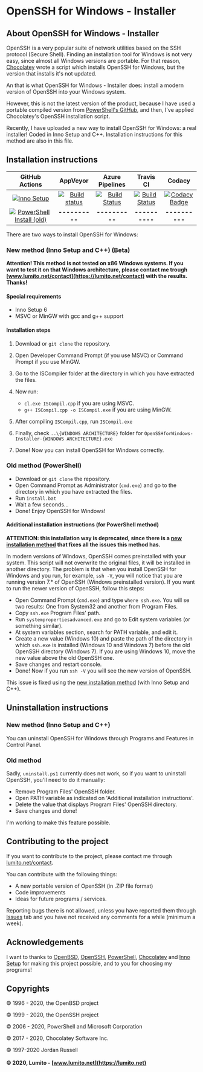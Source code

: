 # OpenSSH for Windows - Installer

## About OpenSSH for Windows - Installer

OpenSSH is a very popular suite of network utilities based on the SSH protocol (Secure Shell). Finding an installation tool for Windows is not very easy, since almost all Windows versions are portable. For that reason, [Chocolatey](https://www.chocolatey.org) wrote a script which installs OpenSSH for Windows, but the version that installs it's not updated.

An that is what OpenSSH for Windows - Installer does: install a modern version of OpenSSH into your Windows system.

However, this is not the latest version of the product, because I have used a portable compiled version from [PowerShell's GitHub](https://github.com/PowerShell), and then, I've applied Chocolatey's OpenSSH installation script.

Recently, I have uploaded a new way to install OpenSSH for Windows: a real installer! Coded in Inno Setup and C++. Installation instructions for this method are also in this file.

## Installation instructions

|                        GitHub Actions                        |                           AppVeyor                           |                       Azure Pipelines                        |                          Travis CI                           |                            Codacy                            |
| :----------------------------------------------------------: | :----------------------------------------------------------: | :----------------------------------------------------------: | :----------------------------------------------------------: | :----------------------------------------------------------: |
| [![Inno Setup](https://github.com/LumitoLuma/OpenSSHforWindows-Installer/workflows/Inno%20Setup/badge.svg)](https://github.com/LumitoLuma/OpenSSHforWindows-Installer/actions?query=workflow%3A%22Inno+Setup%22) | [![Build status](https://ci.appveyor.com/api/projects/status/na7ther37swbma0i?svg=true)](https://ci.appveyor.com/project/LumitoLuma/OpenSSHforWindows-Installer) | [![Build Status](https://dev.azure.com/LumitoLuma/GitHub/_apis/build/status/LumitoLuma.OpenSSHforWindows-Installer?branchName=master)](https://dev.azure.com/LumitoLuma/GitHub/_build/latest?definitionId=4&branchName=master) | [![Build Status](https://travis-ci.com/LumitoLuma/OpenSSHforWindows-Installer.svg?branch=master)](https://travis-ci.com/LumitoLuma/OpenSSHforWindows-Installer) | [![Codacy Badge](https://app.codacy.com/project/badge/Grade/0285d9a57f52467d8f5b006386b1ffba)](https://www.codacy.com/manual/LumitoLuma/OpenSSHforWindows-Installer?utm_source=github.com&amp;utm_medium=referral&amp;utm_content=LumitoLuma/OpenSSHforWindows-Installer&amp;utm_campaign=Badge_Grade) |
| [![PowerShell Install (old)](https://github.com/LumitoLuma/OpenSSHforWindows-Installer/workflows/PowerShell%20Install%20(old)/badge.svg)](https://github.com/LumitoLuma/OpenSSHforWindows-Installer/actions?query=workflow%3A%22PowerShell+Install+%28old%29%22) |                        **----------**                        |                        **----------**                        |                        **----------**                        |                        **----------**                        |


There are two ways to install OpenSSH for Windows:

### New method (Inno Setup and C++) (Beta)

**Attention! This method is not tested on x86 Windows systems. If you want to test it on that Windows architecture, please contact me trough [www.lumito.net/contact](https://lumito.net/contact) with the results. Thanks!**

#### Special requirements
-   Inno Setup 6
-   MSVC or MinGW with gcc and g++ support

#### Installation steps
1.  Download or `git clone` the repository.

2.  Open Developer Command Prompt (if you use MSVC) or Command Prompt if you use MinGW.

3.  Go to the ISCompiler folder at the directory in which you have extracted the files.

4.  Now run:

    -   `cl.exe ISCompil.cpp` if you are using MSVC.
    -   `g++ ISCompil.cpp -o ISCompil.exe` if you are using MinGW.

5.  After compiling `ISCompil.cpp`, run `ISCompil.exe`

6.  Finally, check `..\{WINDOWS ARCHITECTURE}` folder for `OpenSSHforWindows-Installer-{WINDOWS ARCHITECTURE}.exe`

7.  Done! Now you can install OpenSSH for Windows correctly.

### Old method (PowerShell)

-   Download or `git clone` the repository.
-   Open Command Prompt as Administrator (`cmd.exe`) and go to the directory in which you have extracted the files.
-   Run `install.bat`
-   Wait a few seconds...
-   Done! Enjoy OpenSSH for Windows!

#### Additional installation instructions (for PowerShell method)

**ATTENTION: this installation way is deprecated, since there is a [new installation method](#new-method-inno-setup-and-c-beta) that fixes all the issues this method has.**

In modern versions of Windows, OpenSSH comes preinstalled with your system. This script will not overwrite the original files, it will be installed in another directory. The problem is that when you install OpenSSH for Windows and you run, for example, `ssh -V`, you will notice that you are running version 7.* of OpenSSH (Windows preinstalled version). If you want to run the newer version of OpenSSH, follow this steps:

-   Open Command Prompt (`cmd.exe`) and type `where ssh.exe`. You will se two results: One from System32 and another from Program Files.
-   Copy `ssh.exe` Program Files' path.
-   Run `systempropertiesadvanced.exe` and go to Edit system variables (or something similar).
-   At system variables section, search for PATH variable, and edit it.
-   Create a new value (Windows 10) and paste the path of the directory in which `ssh.exe` is installed (Windows 10 and Windows 7) before the old OpenSSH directory (Windows 7). If you are using Windows 10, move the new value above the old OpenSSH one.
-   Save changes and restart console.
-   Done! Now if you run `ssh -V` you will see the new version of OpenSSH.

This issue is fixed using the [new installation method](#new-method-inno-setup-and-c-beta) (with Inno Setup and C++).

## Uninstallation instructions

### New method (Inno Setup and C++)

You can uninstall OpenSSH for Windows through Programs and Features in Control Panel.

### Old method

Sadly, `uninstall.ps1` currently does not work, so if you want to uninstall OpenSSH, you'll need to do it manually:

-   Remove Program Files' OpenSSH folder.
-   Open PATH variable as indicated on 'Additional installation instructions'. 
-   Delete the value that displays Program Files' OpenSSH directory.
-   Save changes and done!

I'm working to make this feature possible.

## Contributing to the project

If you want to contribute to the project, please contact me through [lumito.net/contact](https://lumito.net/contact).

You can contribute with the following things:

-   A new portable version of OpenSSH (in .ZIP file format)
-   Code improvements
-   Ideas for future programs / services.

Reporting bugs there is not allowed, unless you have reported them through [Issues](https://github.com/LumitoLuma/OpenSSHforWindows-Installer/issues) tab and you have not received any comments for a while (minimum a week).

## Acknowledgements

I want to thanks to [OpenBSD](https://www.openbsd.org), [OpenSSH](https://www.openssh.org), [PowerShell](https://github.com/PowerShell), [Chocolatey](https://www.chocolatey.org) and [Inno Setup](https://www.innosetup.com) for making this project possible, and to you for choosing my programs!

## Copyrights

© 1996 - 2020, the OpenBSD project

© 1999 - 2020, the OpenSSH project

© 2006 - 2020, PowerShell and Microsoft Corporation

© 2017 - 2020, Chocolatey Software Inc.

© 1997-2020 Jordan Russell
<br><br>
**© 2020, Lumito - [www.lumito.net](https://lumito.net)**
